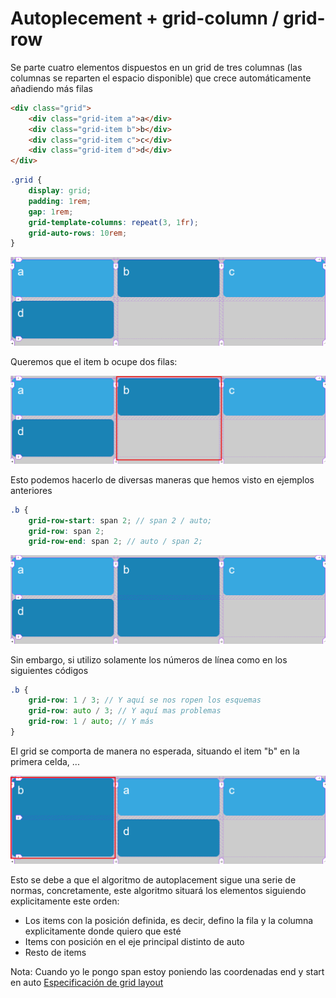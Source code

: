 # Autoplecement + grid-column / grid-row

Se parte cuatro elementos dispuestos en un grid de tres columnas (las columnas se reparten el espacio disponible) que crece automáticamente añadiendo más filas

```html
<div class="grid">
    <div class="grid-item a">a</div>
    <div class="grid-item b">b</div>
    <div class="grid-item c">c</div>
    <div class="grid-item d">d</div>
</div>
```

```scss
.grid {
    display: grid;
    padding: 1rem;
    gap: 1rem;
    grid-template-columns: repeat(3, 1fr);
    grid-auto-rows: 10rem;
}
```

![01-state](./doc/img/01-state.png)

Queremos que el item b ocupe dos filas:

![02-state](./doc/img/02-state.png)

Esto podemos hacerlo de diversas maneras que hemos visto en ejemplos anteriores

```scss
.b {
    grid-row-start: span 2; // span 2 / auto;
    grid-row: span 2;
    grid-row-end: span 2; // auto / span 2;
```

![03-state](./doc/img/03-state.png)

Sin embargo, si utilizo solamente los números de línea como en los siguientes códigos

```scss
.b {
    grid-row: 1 / 3; // Y aquí se nos ropen los esquemas
    grid-row: auto / 3; // Y aquí mas problemas
    grid-row: 1 / auto; // Y más
}
```

El grid se comporta de manera no esperada, situando el item "b" en la primera celda, ...

![04-state](./doc/img/04-state.png)

Esto se debe a que el algoritmo de autoplacement sigue una serie de normas, concretamente, este algoritmo situará los elementos siguiendo explicitamente este orden:

- Los items con la posición definida, es decir, defino la fila y la columna explicitamente donde quiero que esté
- Items con posición en el eje principal distinto de auto
- Resto de items

Nota: Cuando yo le pongo span estoy poniendo las coordenadas end y start en auto
[Especificación de grid layout](https://www.w3.org/TR/css-grid-1/)
